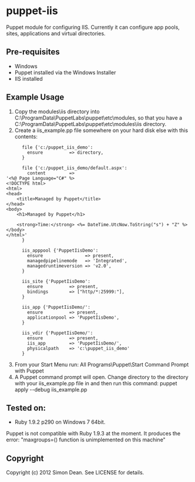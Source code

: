 puppet-iis
==========

Puppet module for configuring IIS.  Currently it can configure app pools, sites, applications and virtual directories.

## Pre-requisites

- Windows
- Puppet installed via the Windows Installer
- IIS installed

## Example Usage

1. Copy the modules\iis directory into C:\ProgramData\PuppetLabs\puppet\etc\modules, so that you have a C:\ProgramData\PuppetLabs\puppet\etc\modules\iis directory.
2. Create a iis_example.pp file somewhere on your hard disk else with this contents:
```puppet
      file {'c:/puppet_iis_demo':
        ensure          => directory,
      }

      file {'c:/puppet_iis_demo/default.aspx':
        content         =>
'<%@ Page Language="C#" %>
<!DOCTYPE html>
<html>
<head>
    <title>Managed by Puppet</title>
</head>
<body>
    <h1>Managed by Puppet</h1>

    <strong>Time:</strong> <%= DateTime.UtcNow.ToString("s") + "Z" %>
</body>
</html>'
      }

      iis_apppool {'PuppetIisDemo':
        ensure                => present,
        managedpipelinemode   => 'Integrated',
        managedruntimeversion => 'v2.0',
      }

      iis_site {'PuppetIisDemo':
        ensure          => present,
        bindings        => ["http/*:25999:"],
      }

      iis_app {'PuppetIisDemo/':
        ensure          => present,
        applicationpool => 'PuppetIisDemo',
      }

      iis_vdir {'PuppetIisDemo/':
        ensure          => present,
        iis_app         => 'PuppetIisDemo/',
        physicalpath    => 'c:\puppet_iis_demo'
      }
```
3. From your Start Menu run: All Programs\Puppet\Start Command Prompt with Puppet
4. A Puppet command prompt will open.  Change directory to the directory with your iis_example.pp file in and then run this command:
      puppet apply --debug iis_example.pp


## Tested on:

- Ruby 1.9.2 p290 on Windows 7 64bit.

Puppet is not compatible with Ruby 1.9.3 at the moment.  It produces the error: "maxgroups=() function is unimplemented on this machine"


## Copyright

Copyright (c) 2012 Simon Dean. See LICENSE for details.